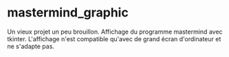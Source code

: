 # mastermind_graphic

Un vieux projet un peu brouillon. Affichage du programme mastermind avec tkinter. L'affichage n'est compatible qu'avec de grand écran d'ordinateur et ne s'adapte pas. 
